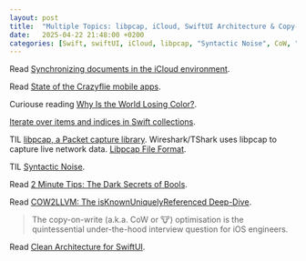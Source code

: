 ```yaml
---
layout: post
title:  "Multiple Topics: libpcap, iCloud, SwiftUI Architecture & Copy-on-Write"
date:   2025-04-22 21:48:00 +0200
categories: [Swift, swiftUI, iCloud, libpcap, "Syntactic Noise", CoW, "Clean Architecture"]
---
```

Read [Synchronizing documents in the iCloud environment](https://developer.apple.com/documentation/uikit/synchronizing-documents-in-the-icloud-environment).

Read [State of the Crazyflie mobile apps](https://www.bitcraze.io/2025/04/state-of-the-crazyflie-mobile-apps/?mc_cid=cde62ae7aa&mc_eid=50541aef74).

Curiouse reading [Why Is the World Losing Color?](https://www.theculturist.io/p/why-is-the-world-losing-color).

[Iterate over items and indices in Swift collections](https://nilcoalescing.com/blog/IterateOverItemsAndIndicesInSwiftCollections/).

TIL [libpcap, a Packet capture library](https://wiki.wireshark.org/libpcap). Wireshark/TShark uses libpcap to capture live network data. [Libpcap File Format](https://wiki.wireshark.org/Development/LibpcapFileFormat).

TIL [Syntactic Noise](https://martinfowler.com/bliki/SyntacticNoise.html).

Read [2 Minute Tips: The Dark Secrets of Bools](https://medium.com/the-swift-cooperative/2-minute-tips-the-dark-secrets-of-bools-5cb57662a571).

Read [COW2LLVM: The isKnownUniquelyReferenced Deep-Dive](https://medium.com/the-swift-cooperative/cow2llvm-the-isknownuniquelyreferenced-deep-dive-7ea21d3b0399).

> The copy-on-write (a.k.a. CoW or 🐮) optimisation is the quintessential under-the-hood interview question for iOS engineers.

Read [Clean Architecture for SwiftUI](https://nalexn.github.io/clean-architecture-swiftui/).
